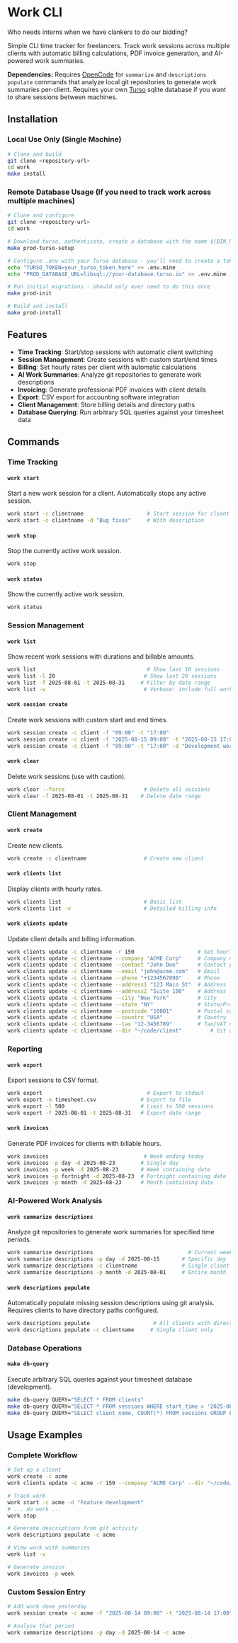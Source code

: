 # Work CLI

Who needs interns when we have clankers to do our bidding?

Simple CLI time tracker for freelancers. Track work sessions across multiple clients with automatic billing calculations, PDF invoice generation, and AI-powered work summaries.

**Dependencies:** Requires [OpenCode](https://github.com/sst/opencode) for `summarize` and `descriptions populate` commands that analyze local git repositories to generate work summaries per-client. Requires your own [Turso](https://turso.tech/) sqlite database if you want to share sessions between machines.

## Installation

### Local Use Only (Single Machine)
```bash
# Clone and build
git clone <repository-url>
cd work
make install
```

### Remote Database Usage (If you need to track work across multiple machines)
```bash
# Clone and configure
git clone <repository-url>
cd work

# Download turso, authenticate, create a database with the name $(BIN_NAME) from the .env file
make prod-turso-setup

# Configure .env with your Turso database - you'll need to create a token and get your database URL for these steps
echo "TURSO_TOKEN=your_turso_token_here" >> .env.mine
echo "PROD_DATABASE_URL=libsql://your-database.turso.io" >> .env.mine

# Run initial migrations - should only ever need to do this once
make prod-init

# Build and install
make prod-install
```

## Features

- **Time Tracking**: Start/stop sessions with automatic client switching
- **Session Management**: Create sessions with custom start/end times
- **Billing**: Set hourly rates per client with automatic calculations  
- **AI Work Summaries**: Analyze git repositories to generate work descriptions
- **Invoicing**: Generate professional PDF invoices with client details
- **Export**: CSV export for accounting software integration
- **Client Management**: Store billing details and directory paths
- **Database Querying**: Run arbitrary SQL queries against your timesheet data

## Commands

### Time Tracking

#### `work start`
Start a new work session for a client. Automatically stops any active session.
```bash
work start -c clientname                    # Start session for client
work start -c clientname -d "Bug fixes"     # With description
```

#### `work stop`
Stop the currently active work session.
```bash
work stop
```

#### `work status`
Show the currently active work session.
```bash
work status
```

### Session Management

#### `work list`
Show recent work sessions with durations and billable amounts.
```bash
work list                                   # Show last 10 sessions
work list -l 20                            # Show last 20 sessions  
work list -f 2025-08-01 -t 2025-08-31     # Filter by date range
work list -v                               # Verbose: include full work summaries
```

#### `work session create`
Create work sessions with custom start and end times.
```bash
work session create -c client -f "09:00" -t "17:00"                    # Today 9am-5pm
work session create -c client -f "2025-08-15 09:00" -t "2025-08-15 17:00"  # Specific date
work session create -c client -f "09:00" -t "17:00" -d "Development work"   # With description
```

#### `work clear`
Delete work sessions (use with caution).
```bash
work clear --force                         # Delete all sessions
work clear -f 2025-08-01 -t 2025-08-31    # Delete date range
```

### Client Management

#### `work create`
Create new clients.
```bash
work create -c clientname                  # Create new client
```

#### `work clients list`
Display clients with hourly rates.
```bash
work clients list                          # Basic list
work clients list -v                       # Detailed billing info
```

#### `work clients update`
Update client details and billing information.
```bash
work clients update -c clientname -r 150                    # Set hourly rate
work clients update -c clientname --company "ACME Corp"     # Company name
work clients update -c clientname --contact "John Doe"      # Contact person
work clients update -c clientname --email "john@acme.com"   # Email
work clients update -c clientname --phone "+1234567890"     # Phone
work clients update -c clientname --address1 "123 Main St"  # Address line 1
work clients update -c clientname --address2 "Suite 100"    # Address line 2
work clients update -c clientname --city "New York"         # City
work clients update -c clientname --state "NY"              # State/Province
work clients update -c clientname --postcode "10001"        # Postal code
work clients update -c clientname --country "USA"           # Country
work clients update -c clientname --tax "12-3456789"        # Tax/VAT number
work clients update -c clientname --dir "~/code/client"         # Git directory for analysis
```

### Reporting

#### `work export`
Export sessions to CSV format.
```bash
work export                                 # Export to stdout
work export -o timesheet.csv              # Export to file
work export -l 500                        # Limit to 500 sessions
work export -f 2025-08-01 -t 2025-08-31   # Export date range
```

#### `work invoices`
Generate PDF invoices for clients with billable hours.
```bash
work invoices                              # Week ending today
work invoices -p day -d 2025-08-23        # Single day
work invoices -p week -d 2025-08-23       # Week containing date
work invoices -p fortnight -d 2025-08-23  # Fortnight containing date
work invoices -p month -d 2025-08-23      # Month containing date
```

### AI-Powered Work Analysis

#### `work summarize descriptions`
Analyze git repositories to generate work summaries for specified time periods.
```bash
work summarize descriptions                              # Current week, all clients
work summarize descriptions -p day -d 2025-08-15       # Specific day
work summarize descriptions -c clientname              # Single client only
work summarize descriptions -p month -d 2025-08-01     # Entire month
```

#### `work descriptions populate`
Automatically populate missing session descriptions using git analysis. Requires clients to have directory paths configured.
```bash
work descriptions populate                    # All clients with directories  
work descriptions populate -c clientname     # Single client only
```

### Database Operations

#### `make db-query`
Execute arbitrary SQL queries against your timesheet database (development).
```bash
make db-query QUERY="SELECT * FROM clients"
make db-query QUERY="SELECT * FROM sessions WHERE start_time > '2025-08-01'" FORMAT=column
make db-query QUERY="SELECT client_name, COUNT(*) FROM sessions GROUP BY client_name" FORMAT=csv
```

## Usage Examples

### Complete Workflow
```bash
# Set up a client
work create -c acme
work clients update -c acme -r 150 --company "ACME Corp" --dir "~/code/acme"

# Track work
work start -c acme -d "Feature development"
# ... do work ...
work stop

# Generate descriptions from git activity
work descriptions populate -c acme

# View work with summaries
work list -v

# Generate invoice
work invoices -p week
```

### Custom Session Entry
```bash
# Add work done yesterday
work session create -c acme -f "2025-08-14 09:00" -t "2025-08-14 17:00" -d "Bug fixes"

# Analyze that period
work summarize descriptions -p day -d 2025-08-14 -c acme
```
